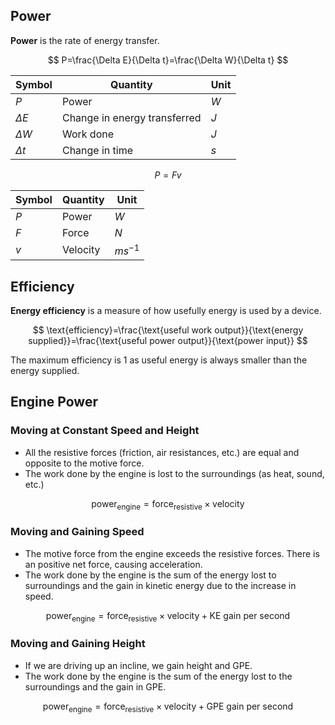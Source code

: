 ## Power

**Power** is the rate of energy transfer.

$$
P=\frac{\Delta E}{\Delta t}=\frac{\Delta W}{\Delta t}
$$

| Symbol     | Quantity                     | Unit |
| ---------- | ---------------------------- | ---- |
| $P$        | Power                        | $W$  |
| $\Delta E$ | Change in energy transferred | $J$  |
| $\Delta W$ | Work done                    | $J$  |
| $\Delta t$ | Change in time               | $s$  |

$$
P=Fv
$$

| Symbol | Quantity | Unit      |
| ------ | -------- | --------- |
| $P$    | Power    | $W$       |
| $F$    | Force    | $N$       |
| $v$    | Velocity | $ms^{-1}$ |

## Efficiency

**Energy efficiency** is a measure of how usefully energy is used by a device.

$$
\text{efficiency}=\frac{\text{useful work output}}{\text{energy supplied}}=\frac{\text{useful power output}}{\text{power input}}
$$

The maximum efficiency is 1 as useful energy is always smaller than the energy supplied.

## Engine Power

### Moving at Constant Speed and Height

* All the resistive forces (friction, air resistances, etc.) are equal and opposite to the motive force.
* The work done by the engine is lost to the surroundings (as heat, sound, etc.)

$$
\text{power}_\text{engine}=\text{force}_\text{resistive}\times \text{velocity}
$$

### Moving and Gaining Speed

* The motive force from the engine exceeds the resistive forces. There is an positive net force, causing acceleration.
* The work done by the engine is the sum of the energy lost to surroundings and the gain in kinetic energy due to the increase in speed.

$$
\text{power}_\text{engine}=\text{force}_\text{resistive}\times\text{velocity}+\text{KE gain per second}
$$

### Moving and Gaining Height

* If we are driving up an incline, we gain height and GPE.
* The work done by the engine is the sum of the energy lost to the surroundings and the gain in GPE.

$$
\text{power}_\text{engine}=\text{force}_\text{resistive}\times\text{velocity}+\text{GPE gain per second}
$$
